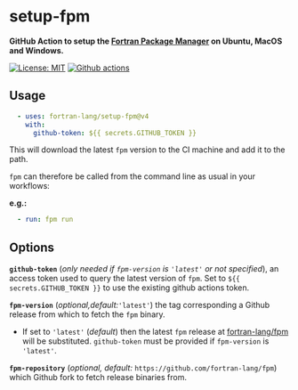 # setup-fpm

__GitHub Action to setup the [Fortran Package Manager](https://github.com/fortran-lang/fpm) on Ubuntu, MacOS and Windows.__

[![License: MIT](https://img.shields.io/badge/License-MIT-blue.svg)](https://opensource.org/licenses/MIT)
[![Github actions](https://github.com/fortran-lang/setup-fpm/workflows/.github/workflows/test-workflow.yml/badge.svg?event=push)](https://github.com/fortran-lang/setup-fpm/actions)


## Usage

```yaml
  - uses: fortran-lang/setup-fpm@v4
    with:
      github-token: ${{ secrets.GITHUB_TOKEN }}
```

This will download the latest `fpm` version to the CI machine and add it to the path.

`fpm` can therefore be called from the command line as usual in your workflows:

__e.g.:__
```yaml
  - run: fpm run
```

## Options

__`github-token`__ (*only needed if `fpm-version` is `'latest'` or not specified*), an access token used to query the latest version of `fpm`. Set to `${{ secrets.GITHUB_TOKEN }}` to use the existing github actions token.

__`fpm-version`__ (*optional,default:*`'latest'`) the tag corresponding a Github release from which to fetch the `fpm` binary.
  - If set to `'latest'` (_default_) then the latest `fpm` release at [fortran-lang/fpm](https://github.com/fortran-lang/fpm/releases/latest) will be substituted. `github-token` must be provided if `fpm-version` is `'latest'`.

__`fpm-repository`__ (*optional, default:* `https://github.com/fortran-lang/fpm`) which Github fork to fetch release binaries from.

